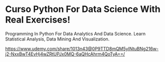 # Curso Python For Data Science With Real Exercises!

Programming In Python For Data Analytics And Data Science. Learn Statistical Analysis, Data Mining And Visualization.

https://www.udemy.com/share/1013n43@0P9TTD8mQM5yINtuBNg216w-j2-NxxBwT4EvHj4wZRtUPJx0MQ-6aQHcAhrm4QoTyA==/
